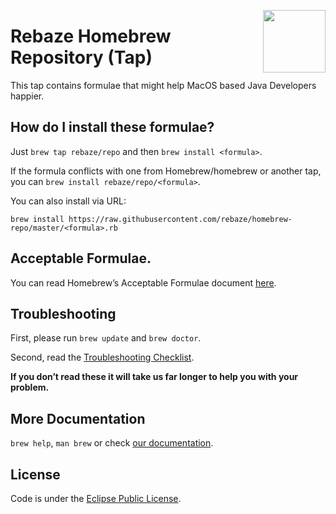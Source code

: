 [<img src="http://www.rebaze.com/assets/Rebaze_icon_colors_tbg.png" align="right" width="100">](http://rebaze.com)
# Rebaze Homebrew Repository (Tap)

This tap contains formulae that might help MacOS based Java Developers happier.

## How do I install these formulae?

Just `brew tap rebaze/repo` and then `brew install <formula>`.

If the formula conflicts with one from Homebrew/homebrew or another tap, you can `brew install rebaze/repo/<formula>`.

You can also install via URL:

```
brew install https://raw.githubusercontent.com/rebaze/homebrew-repo/master/<formula>.rb
```

## Acceptable Formulae.

You can read Homebrew’s Acceptable Formulae document [here](https://github.com/Homebrew/homebrew/blob/master/share/doc/homebrew/Acceptable-Formulae.md).

## Troubleshooting
First, please run `brew update` and `brew doctor`.

Second, read the [Troubleshooting Checklist](https://github.com/Homebrew/homebrew/blob/master/share/doc/homebrew/Troubleshooting.md#troubleshooting).

**If you don’t read these it will take us far longer to help you with your problem.**

## More Documentation

`brew help`, `man brew` or check [our documentation](https://github.com/Homebrew/homebrew/tree/master/share/doc/homebrew#readme).

## License
Code is under the [Eclipse Public License](https://opensource.org/licenses/EPL-1.0).
